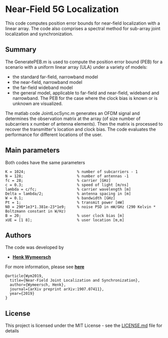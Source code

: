 # Near-Field 5G Localization
This code computes position error bounds for near-field localization with a linear array. The code also comprises a spectral method for sub-array joint localization and synchronization.


## Summary
The GeneratePEB.m is used to compute the position error bound (PEB) for a scenario with a uniform linear array (ULA) under a variety of models: 
* the standard far-field, narrowband model
* the near-field, narrowband model
* the far-field wideband model
* the general model, applicable to far-field and near-field, wideband and narrowband. The PEB for the case where the clock bias is known or is unknown are visualized. 

The matlab code JointLocSync.m generates an OFDM signal and determines the observation matrix at the array (of size number of subcarriers x number of antenna elements). Then the matrix is processed to recover the transmitter's location and clock bias. The code evaluates the performance for different locations of the user. 

## Main parameters
Both codes have the same parameters
```
K = 1024;                       % number of subcarriers - 1
N = 128;                        % number of antennas -1
fc = 28;                        % carrier [GHz]
c = 0.3;                        % speed of light [m/ns]
lambda = c/fc;                  % carrier wavelength [m]                
Delta = lambda/2;               % antenna spacing in [m]
W = 0.1;                        % bandwidth [GHz]
Pt = 1;                         % transmit power [mW]
N0 = 290*1e3*1.381e-23*1e9;     % noise PSD in mW/GHz (290 Kelvin * Boltzmann constant in W/Hz)
B = 20;                         % user clock bias [m]
xUE = [1 8];                    % user location [m,m]
```

## Authors
The code was developed by 
* **[Henk Wymeersch](https://sites.google.com/site/hwymeers/)**

For more information, please see **[here](https://arxiv.org/abs/1907.07411)**
```
@article{Wym2019,
  title={Near-Field Joint Localization and Synchronization},
  author={Wymeersch, Henk},
  journal={arXiv preprint arXiv:1907.07411},
  year={2019}
}
```
## License

This project is licensed under the MIT License - see the [LICENSE.md](LICENSE.md) file for details
